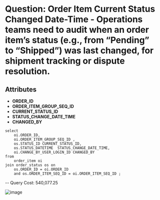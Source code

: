 # Question: Order Item Current Status Changed Date-Time - Operations teams need to audit when an order item’s status (e.g., from “Pending” to “Shipped”) was last changed, for shipment tracking or dispute resolution.

## Attributes
- **ORDER_ID**
- **ORDER_ITEM_GROUP_SEQ_ID**
- **CURRENT_STATUS_ID**
- **STATUS_CHANGE_DATE_TIME**
- **CHANGED_BY**

```
select
	oi.ORDER_ID,
	oi.ORDER_ITEM_GROUP_SEQ_ID ,
	os.STATUS_ID CURRENT_STATUS_ID,
	os.STATUS_DATETIME  STATUS_CHANGE_DATE_TIME,
	oi.CHANGE_BY_USER_LOGIN_ID CHANGED_BY
from
	order_item oi
join order_status os on
	os.ORDER_ID = oi.ORDER_ID
	and os.ORDER_ITEM_SEQ_ID = oi.ORDER_ITEM_SEQ_ID ;
```


-- Query Cost: 540,077.25


![image](https://github.com/user-attachments/assets/7ba76ace-5146-4cb4-b640-bac4577e084e)
